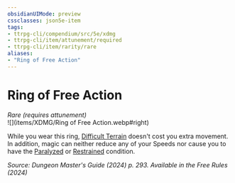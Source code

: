 ```yaml
---
obsidianUIMode: preview
cssclasses: json5e-item
tags:
- ttrpg-cli/compendium/src/5e/xdmg
- ttrpg-cli/item/attunement/required
- ttrpg-cli/item/rarity/rare
aliases: 
- "Ring of Free Action"
---
```

# Ring of Free Action
*Rare (requires attunement)*  
![](items/XDMG/Ring of Free Action.webp#right)  


While you wear this ring, [Difficult Terrain](difficult-terrain-xphb.md) doesn't cost you extra movement. In addition, magic can neither reduce any of your Speeds nor cause you to have the [Paralyzed](conditions.md#Paralyzed) or [Restrained](conditions.md#Restrained) condition.

*Source: Dungeon Master's Guide (2024) p. 293. Available in the Free Rules (2024)*